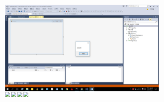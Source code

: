 ![](images/2017-05-03.png)
![](images/2017-05-03(1).png)
![](images/2017-05-03(2).png)
![](images/2017-05-03(3).png)
![](images/2017-05-03(4).png)